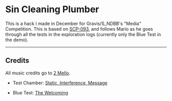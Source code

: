 # Sin Cleaning Plumber

This is a hack I made in December for Gravis/S_NDBB's "Media" Competition. This is based on [SCP-093](http://www.scpwiki.com/scp-093), and follows Mario as he goes through all the tests in the exploration logs (currently only the Blue Test in the demo).

---

## Credits

All music credits go to [2 Mello](https://2mellomakes.bandcamp.com).

- Test Chamber: [Static, Interference, Message](https://2mellomakes.bandcamp.com/track/static-interference-message)

- Blue Test: [The Welcoming](https://2mellomakes.bandcamp.com/track/the-welcoming)
